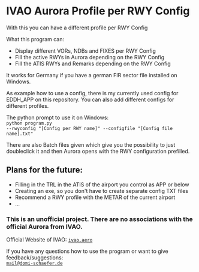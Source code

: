 # IVAO Aurora Profile per RWY Config
With this you can have a different profile per RWY Config

What this program can:
- Display different VORs, NDBs and FIXES per RWY Config
- Fill the active RWYs in Aurora depending on the RWY Config
- Fill the ATIS RWYs and Remarks depending on the RWY Config

It works for Germany if you have a german FIR sector file installed on Windows.

As example how to use a config, there is my currently used config for EDDH_APP on this repository.
You can also add different configs for different profiles.

The python prompt to use it on Windows:<br>
<code>python program.py --rwyconfig "[Config per RWY name]" --configfile "[Config file name].txt"</code>

There are also Batch files given which give you the possibility to just doubleclick it and then Aurora opens with the RWY configuration prefilled.

## Plans for the future:
- Filling in the TRL in the ATIS of the airport you control as APP or below
- Creating an exe, so you don't have to create separate config TXT files
- Recommend a RWY profile with the METAR of the current airport
- ...

### This is an unofficial project. There are no associations with the official Aurora from IVAO.

Official Website of IVAO: <code>[ivao.aero](https://ivao.aero)</code>

If you have any questions how to use the program or want to give feedback/suggestions:<br>
<code>mail@domi-schaefer.de</code>
